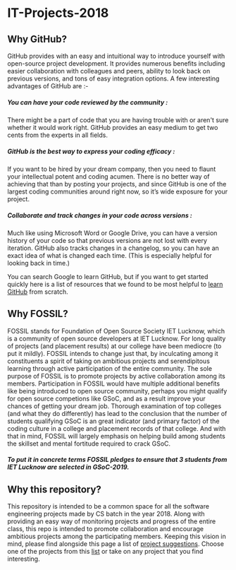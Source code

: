 # IT-Projects-2018
## Why GitHub?
GitHub provides with an easy and intuitional way to introduce yourself with open-source project development. It provides numerous benefits including easier collaboration with colleagues and peers, ability to look back on previous versions, and tons of easy integration options. A few interesting advantages of GitHub are :-
##### You can have your code reviewed by the community :
There might be a part of code that you are having trouble with or aren't sure whether it would work right. GitHub provides an easy medium to get two cents from the experts in all fields.
##### GitHub is the best way to express your coding efficacy :
If you want to be hired by your dream company, then you need to flaunt your intellectual potent and coding acumen. There is no better way of achieving that than by posting your projects, and since GitHub is one of the largest coding communities around right now, so it’s wide exposure for your project.
##### Collaborate and track changes in your code across versions :
Much like using Microsoft Word or Google Drive, you can have a version history of your code so that previous versions are not lost with every iteration. GitHub also tracks changes in a changelog, so you can have an exact idea of what is changed each time. (This is especially helpful for looking back in time.) 

You can search Google to learn GitHub, but if you want to get started quickly here is a list of resources that we found to be most helpful to [learn GitHub](Learning_Github.md) from scratch.


## Why FOSSIL?
FOSSIL stands for Foundation of Open Source Society IET Lucknow, which is a community of open source developers at IET Lucknow. For long quality of projects (and placement results) at our college have been mediocre (to put it mildly). FOSSIL intends to change just that, by inculcating among it constituents a spirit of taking on ambitious projects and serendipitous learning through active participation of the entire community. The sole purpose of FOSSIL is to promote projects by active collaboration among its members. Participation in FOSSIL would have multiple additional benefits like being introduced to open source community, perhaps you might qualify for open source competions like GSoC, and as a result improve your chances of getting your dream job. 
Thorough examination of top colleges (and what they do differently) has lead to the conclusion that the number of students qualifying GSoC is an great indicator (and primary factor) of the coding culture in a college and placement records of that college. And with that in mind, FOSSIL will largely emphasis on helping build among students the skillset and mental fortitude required to crack GSoC.
##### To put it in concrete terms FOSSIL pledges to ensure that 3 students from IET Lucknow are selected in GSoC-2019.


## Why this repository?
This repository is intended to be a common space for all the software engineering projects made by CS batch in the year 2018. Along with providing an easy way of monitoring projects and progress of the entire class, this repo is intended to promote collaboration and encourage ambitious projects among the participating members. Keeping this vision in mind, please find alongside this page a list of [project suggestions](project_suggestions.md). Choose one of the projects from this [list](project_suggestions.md) or take on any project that you find interesting.
